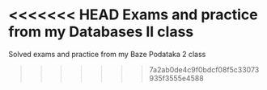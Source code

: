 <<<<<<< HEAD
Exams and practice from my Databases II class
=======
Solved exams and practice from my Baze Podataka 2 class
>>>>>>> 7a2ab0de4c9f0bdcf08f5c33073935f3555e4588
